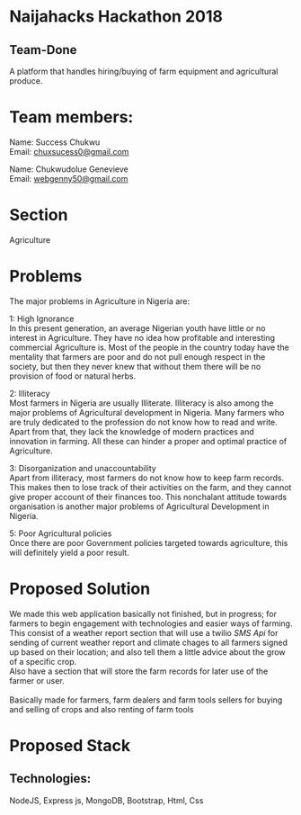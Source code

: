 # Naijahacks Hackathon 2018

## Team-Done

A platform that handles hiring/buying of farm equipment and agricultural produce.

# Team members:

Name: Success Chukwu<br>
Email: chuxsucess0@gmail.com

Name: Chukwudolue Genevieve<br>
Email: webgenny50@gmail.com

# Section

Agriculture

# Problems

The major problems in Agriculture in Nigeria are:

1: High Ignorance<br>
In this present generation, an average Nigerian youth have little or no interest in Agriculture.
They have no idea how profitable and interesting commercial Agriculture is.
Most of the people in the country today have the mentality that farmers are poor and do not pull enough respect in the society,
but then they never knew that without them there will be no provision of food or natural herbs.

2: Illiteracy<br>
Most farmers in Nigeria are usually Illiterate.
Illiteracy is also among the major problems of Agricultural development in Nigeria.
Many farmers who are truly dedicated to the profession do not know how to read and write.
Apart from that, they lack the knowledge of modern practices and innovation in farming.
All these can hinder a proper and optimal practice of Agriculture.

3: Disorganization and unaccountability<br>
Apart from illiteracy, most farmers do not know how to keep farm records.
This makes then to lose track of their activities on the farm, and they cannot give proper account of their finances too.
This nonchalant attitude towards organisation is another major problems of Agricultural Development in Nigeria.

5: Poor Agricultural policies<br>
Once there are poor Government policies targeted towards agriculture, this will definitely yield a poor result.

# Proposed Solution

We made this web application basically not finished, but in progress; for farmers to begin engagement with technologies and easier ways of farming.<br>
This consist of a weather report section that will use a twilio _SMS Api_ for sending of current weather report and climate chages to all farmers signed up based on their location; and also tell them a little advice about the grow of a specific crop.<br>
Also have a section that will store the farm records for later use of the farmer or user.<br>
<br>
Basically made for farmers, farm dealers and farm tools sellers for buying and selling of crops and also renting of farm tools

# Proposed Stack

## Technologies:

NodeJS, Express js, MongoDB, Bootstrap, Html, Css

